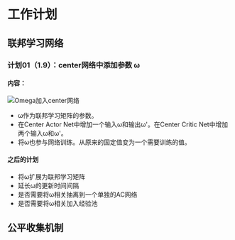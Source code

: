 # 工作计划

## 联邦学习网络

### 计划01（1.9）：center网络中添加参数 ω

#### 内容：

![Omega加入center网络](D:\Projects\pythonProject\F-MADDPG\工作计划\Omega加入center网络.png)


- ω作为联邦学习矩阵的参数。
- 在Center Actor Net中增加一个输入ω和输出ω'。在Center Critic Net中增加两个输入ω和ω'。
- 将ω也参与网络训练。从原来的固定值变为一个需要训练的值。

#### 之后的计划

- 将ω扩展为联邦学习矩阵
- 延长ω的更新时间间隔
- 是否需要将ω相关抽离到一个单独的AC网络
- 是否需要将ω相关加入经验池



## 公平收集机制



